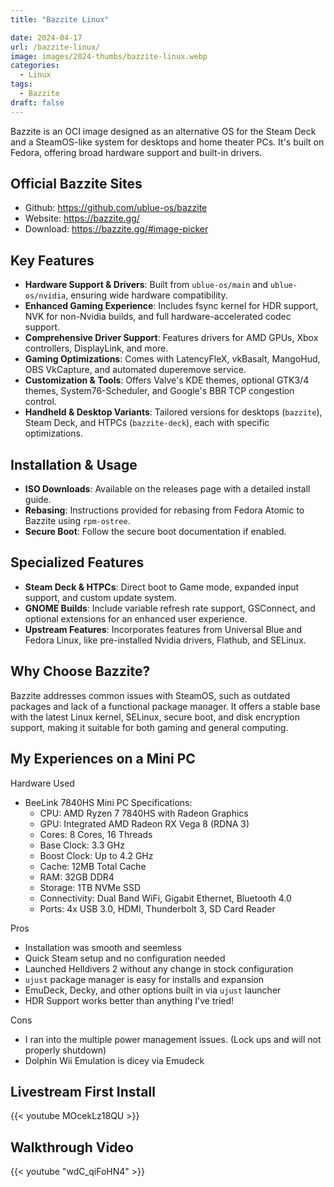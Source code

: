 ```yaml
---
title: "Bazzite Linux"

date: 2024-04-17
url: /bazzite-linux/
image: images/2024-thumbs/bazzite-linux.webp
categories:
  - Linux
tags:
  - Bazzite
draft: false
---
```

Bazzite is an OCI image designed as an alternative OS for the Steam Deck and a SteamOS-like system for desktops and home theater PCs. It's built on Fedora, offering broad hardware support and built-in drivers.

## Official Bazzite Sites

- Github: <https://github.com/ublue-os/bazzite>
- Website: <https://bazzite.gg/>
- Download: <https://bazzite.gg/#image-picker>

## Key Features

- **Hardware Support & Drivers**: Built from `ublue-os/main` and `ublue-os/nvidia`, ensuring wide hardware compatibility.
- **Enhanced Gaming Experience**: Includes fsync kernel for HDR support, NVK for non-Nvidia builds, and full hardware-accelerated codec support.
- **Comprehensive Driver Support**: Features drivers for AMD GPUs, Xbox controllers, DisplayLink, and more.
- **Gaming Optimizations**: Comes with LatencyFleX, vkBasalt, MangoHud, OBS VkCapture, and automated duperemove service.
- **Customization & Tools**: Offers Valve's KDE themes, optional GTK3/4 themes, System76-Scheduler, and Google's BBR TCP congestion control.
- **Handheld & Desktop Variants**: Tailored versions for desktops (`bazzite`), Steam Deck, and HTPCs (`bazzite-deck`), each with specific optimizations.

## Installation & Usage

- **ISO Downloads**: Available on the releases page with a detailed install guide.
- **Rebasing**: Instructions provided for rebasing from Fedora Atomic to Bazzite using `rpm-ostree`.
- **Secure Boot**: Follow the secure boot documentation if enabled.

## Specialized Features

- **Steam Deck & HTPCs**: Direct boot to Game mode, expanded input support, and custom update system.
- **GNOME Builds**: Include variable refresh rate support, GSConnect, and optional extensions for an enhanced user experience.
- **Upstream Features**: Incorporates features from Universal Blue and Fedora Linux, like pre-installed Nvidia drivers, Flathub, and SELinux.

## Why Choose Bazzite?

Bazzite addresses common issues with SteamOS, such as outdated packages and lack of a functional package manager. It offers a stable base with the latest Linux kernel, SELinux, secure boot, and disk encryption support, making it suitable for both gaming and general computing.

## My Experiences on a Mini PC

Hardware Used

- BeeLink 7840HS Mini PC Specifications:
  - CPU: AMD Ryzen 7 7840HS with Radeon Graphics
  - GPU: Integrated AMD Radeon RX Vega 8 (RDNA 3)
  - Cores: 8 Cores, 16 Threads
  - Base Clock: 3.3 GHz
  - Boost Clock: Up to 4.2 GHz
  - Cache: 12MB Total Cache
  - RAM: 32GB DDR4
  - Storage: 1TB NVMe SSD
  - Connectivity: Dual Band WiFi, Gigabit Ethernet, Bluetooth 4.0
  - Ports: 4x USB 3.0, HDMI, Thunderbolt 3, SD Card Reader

Pros

- Installation was smooth and seemless
- Quick Steam setup and no configuration needed
- Launched Helldivers 2 without any change in stock configuration
- `ujust` package manager is easy for installs and expansion
- EmuDeck, Decky, and other options built in via `ujust` launcher
- HDR Support works better than anything I've tried!

Cons

- I ran into the multiple power management issues. (Lock ups and will not properly shutdown)
- Dolphin Wii Emulation is dicey via Emudeck

## Livestream First Install

{{< youtube MOcekLz18QU >}} 

## Walkthrough Video

{{< youtube "wdC_qiFoHN4" >}}
